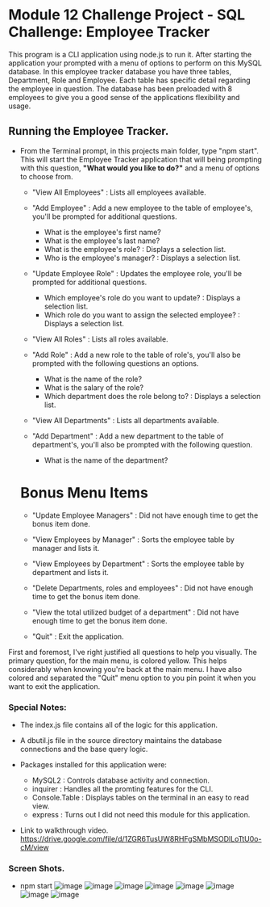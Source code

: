 # Module 12 Challenge Project - SQL Challenge: Employee Tracker
This program is a CLI application using node.js to run it. After starting the application your prompted with a menu of options to perform on this MySQL database. In this employee tracker database you have three tables, Department, Role and Employee. Each table has specific detail regarding the employee in question. The database has been preloaded with 8 employees to give you a good sense of the applications flexibility and usage.


## Running the Employee Tracker.
* From the Terminal prompt, in this projects main folder, type "npm start". This will start the Employee Tracker application that will being prompting with this question, <b>"What would you like to do?"</b> and a menu of options to choose from.
    - "View All Employees" : Lists all employees available.

    - "Add Employee" : Add a new employee to the table of employee's, you'll be prompted for additional questions.
        - What is the employee's first name?
        - What is the employee's last name?
        - What is the employee's role? : Displays a selection list.
        - Who is the employee's manager? : Displays a selection list.

    - "Update Employee Role" : Updates the employee role, you'll be prompted for additional questions.
        - Which employee's role do you want to update? : Displays a selection list.
        - Which role do you want to assign the selected employee? : Displays a selection list.

    - "View All Roles" : Lists all roles available.

    - "Add Role" : Add a new role to the table of role's, you'll also be prompted with the following questions an options.
        - What is the name of the role?
        - What is the salary of the role?
        - Which department does the role belong to? : Displays a selection list.

    - "View All Departments" : Lists all departments available.

    - "Add Department" : Add a new department to the table of department's, you'll also be prompted with the following question.
        - What is the name of the department?


    # Bonus Menu Items 
    - "Update Employee Managers" : Did not have enough time to get the bonus item done.

    - "View Employees by Manager" : Sorts the employee table by manager and lists it.

    - "View Employees by Department" : Sorts the employee table by department and lists it.

    - "Delete Departments, roles and employees" : Did not have enough time to get the bonus item done.

    - "View the total utilized budget of a department" : Did not have enough time to get the bonus item done.

    - "Quit" : Exit the application.


First and foremost, I've right justified all questions to help you visually. The primary question, for the main menu, is colored yellow. This helps considerably when knowing you're back at the main menu. I have also colored and separated the "Quit" menu option to you pin point it when you want to exit the application.


### Special Notes:
* The index.js file contains all of the logic for this application.

* A dbutil.js file in the source directory maintains the database connections and the base query logic.

* Packages installed for this application were:
    - MySQL2 : Controls database activity and connection.
    - inquirer : Handles all the promting features for the CLI.
    - Console.Table : Displays tables on the terminal in an easy to read view.
    - express : Turns out I did not need this module for this application.

* Link to walkthrough video.
https://drive.google.com/file/d/1ZGR6TusUW8RHFgSMbMSODlLoTtU0o-cM/view


### Screen Shots.
* npm start
![image](https://user-images.githubusercontent.com/108200823/193872288-cc239efb-91a7-4810-bf56-f9a8e0ecf908.png)
![image](https://user-images.githubusercontent.com/108200823/193872411-c742ab72-eb6a-4a0c-b969-97378a37fa64.png)
![image](https://user-images.githubusercontent.com/108200823/193872466-9be02d37-697f-4f6a-8159-d56349ddf6ad.png)
![image](https://user-images.githubusercontent.com/108200823/193872538-2983828f-0c1a-43bf-9454-2be3d4f84dd4.png)
![image](https://user-images.githubusercontent.com/108200823/193872629-a3905162-bbfd-4da6-885e-6ea1dd2989b7.png)
![image](https://user-images.githubusercontent.com/108200823/193872673-3c0f7e52-aadf-4f99-8c33-24cbbd3759fa.png)
![image](https://user-images.githubusercontent.com/108200823/193872719-c0223ac3-3f7f-47a0-9677-685fde580c57.png)
![image](https://user-images.githubusercontent.com/108200823/193872800-bd0649b6-e5f9-4af9-a5b9-21b640823ca0.png)
